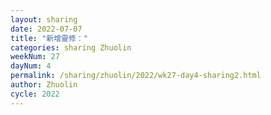 ```yaml
---
layout: sharing
date: 2022-07-07
title: "新增靈修："
categories: sharing Zhuolin
weekNum: 27
dayNum: 4
permalink: /sharing/zhuolin/2022/wk27-day4-sharing2.html
author: Zhuolin
cycle: 2022
---  
```

